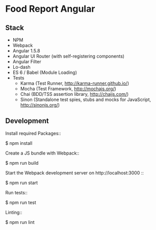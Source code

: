 

Food Report Angular
=======================

Stack
-----

- NPM
- Webpack
- Angular 1.5.8
- Angular UI Router (with self-registering components)
- Angular Filter
- Lo-dash
- ES 6 / Babel (Module Loading)
- Tests
  - Karma (Test Runner, http://karma-runner.github.io/)
  - Mocha (Test Framework, http://mochajs.org/)
  - Chai (BDD/TSS assertion library, http://chaijs.com/)
  - Sinon (Standalone test spies, stubs and mocks for JavaScript, http://sinonjs.org/)



Development
-----------

Install required Packages::

$ npm install

Create a JS bundle with Webpack::

  $ npm run build

Start the Webpack development server on http://localhost:3000 ::

  $ npm run start

Run tests::

  $ npm run test

Linting::

  $ npm run lint



